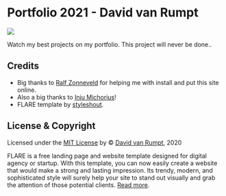 # Portfolio 2021 - David van Rumpt
![](https://github.com/davidvanr21/portfolio/blob/main/img/github/animatedName_git.gif) 

Watch my best projects on my portfolio. This project will never be done..

## Credits
- Big thanks to [Ralf Zonneveld](https://github.com/ralfz123) for helping me with install and put this site online.
- Also a big thanks to [Inju Michorius](https://github.com/InjuMichorius)!
- FLARE template by [styleshout](https://www.styleshout.com/).


## License & Copyright
Licensed under the [MIT License](https://github.com/davidvanr21/functional-programming/blob/main/LICENSE) by © [David van Rumpt](https://github.com/davidvanr21), 2020

FLARE is a free landing page and website template designed for digital agency or startup. With 
this template, you can now easily create a website that would make a strong and lasting impression. 
Its trendy, modern, and sophisticated style will surely help your site to stand out visually and 
grab the attention of those potential clients. [Read more](https://github.com/davidvanr21/portfolio/wiki/FLARE).
